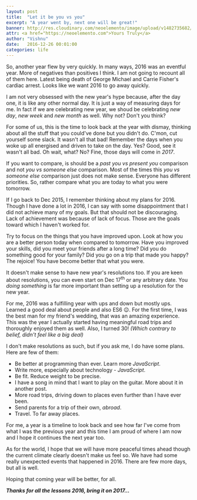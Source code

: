 ```yaml
---
layout: post
title:  "Let it be you vs you"
excerpt: "A year went by, next one will be great!"
banner: http://res.cloudinary.com/neoelemento/image/upload/v1482735682/blog/newyear-min.jpg
attr: <a href="https://neoelemento.com">Yours Truly</a>
author: "Vishnu"
date:   2016-12-26 00:01:00
categories: life
---
```

So, another year flew by very quickly. In many ways, 2016 was an eventful year. More of negatives than positives I think. I am not going to recount all of them here. Latest being death of George Michael and Carrie Fisher's cardiac arrest. Looks like we want 2016 to go away quickly.

I am not very obsessed with the new year's hype because, after the day one, it is like any other normal day. It is just  a way of measuring days for me. In fact if we are celebrating new year, we shoud be celebrating *new day*, *new week* and *new month* as well. Why not? Don't you think?

For some of us, this is the time to look back at the year with dismay, thinking about all the stuff that you could've done but you didn't do. C'mon, cut yourself some slack. It wasn't all that bad! Remember the days when you woke up all energised and driven to take on the day. Yes? Good, see it wasn't all bad. Oh wait, what? No? Fine, those days will come in *2017*.

If you want to compare, is should be a *past you vs present you* comparison and not *you vs someone else* comparison. Most of the times this *you vs someone else* comparison just does not make sense. Everyone has different priorities. So, rather compare what you are today to what you were tomorrow.

If I go back to Dec 2015, I remember thinking about my plans for 2016. Though I have done a lot in 2016, I can say with some disappointment that I did not achieve many of my goals. But that should not be discouraging. Lack of achievement was because of lack of focus. Those are the goals toward which I haven't worked for.

Try to focus on the things that you have improved upon. Look at how you are a better person today when compared to tomorrow. Have you improved your skills, did you meet your friends after a long time? Did you do something good for your family? Did you go on a trip that made you happy? The rejoice! You have become better that what you were.
 
It doesn't make sense to have new year's resolutions too. If you are keen about resolutions, you can even start on Dec 17<sup>th</sup> or any arbitrary date. You *doing something* is far more important than setting up a resolution for the new year.

For me, 2016 was a fulfilling year with ups and down but mostly ups. Learned a good deal about people and also ES6 :wink:. For the first time, I was the best man for my friend's wedding, that was an amazing experience. This was the year I actually started having meaningful road trips and thoroughly enjoyed them as well. Also, I turned 30! *(Which contrary to belief, didn't feel like a big deal)*

I don't make resolutions as such, but if you ask me, I do have some plans. Here are few of them:

- Be better at programming than ever. Learn more *JavaScript*.
- Write more, especially about technology - *JavaScript*.
- Be fit. Reduce weight to be precise.
- I have a song in mind that I want to play on the guitar. More about it in another post.
- More road trips, driving down to places even further than I have ever been.
- Send parents for a trip of their own, *abroad*.
- Travel. To far away places.

For me, a year is a timeline to look back and see how far I've come from what I was the previous year and this time I am proud of where I am now and I hope it continues the next year too. 

As for the world, I hope that we will have more peaceful times ahead though the current climate clearly doesn't make us feel so. We have had some really unexpected events that happened in 2016. There are few more days, but all is well.

Hoping that coming year will be better, for all.

***Thanks for all the lessons 2016, bring it on 2017...***